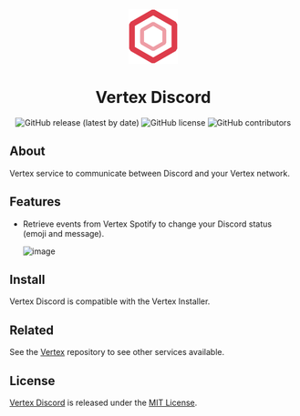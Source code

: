 <p align="center">
    <img height="96" src="https://github.com/vertex-center/vertex-design/raw/main/logos/transparent/vertex_logo_transparent.png" alt="Vertex logo" />
</p>
<h1 align="center">Vertex Discord</h1>

<p align="center">
<img alt="GitHub release (latest by date)" src="https://img.shields.io/github/v/release/vertex-center/vertex-discord?color=DE3C4B&labelColor=1E212B&style=for-the-badge">
<img alt="GitHub license" src="https://img.shields.io/github/license/vertex-center/vertex-discord?color=DE3C4B&labelColor=1E212B&style=for-the-badge">
<img alt="GitHub contributors" src="https://img.shields.io/github/contributors/vertex-center/vertex-discord?color=DE3C4B&labelColor=1E212B&style=for-the-badge">
</p>

## About

Vertex service to communicate between Discord and your Vertex network.

## Features

- Retrieve events from Vertex Spotify to change your Discord status (emoji and message).

  <img width="231" alt="image" src="https://user-images.githubusercontent.com/12123721/219262662-e6dfaa9d-dfd6-4c7c-8e00-38e4d3c7a9ff.png">

## Install

Vertex Discord is compatible with the Vertex Installer.

## Related

See the [Vertex](https://github.com/vertex-center/vertex) repository to see other services available.

## License

[Vertex Discord](https://github.com/vertex-center/vertex-discord) is released under the [MIT License](./LICENSE.md).
